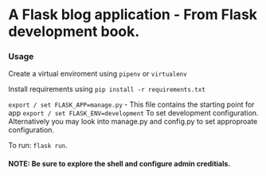 # A Flask blog application - From Flask development book.

### Usage 
Create a virtual enviroment using `pipenv` or `virtualenv`

Install requirements using `pip install -r requirements.txt`

`export / set FLASK_APP=manage.py` - This file contains the starting point for app
`export / set FLASK_ENV=development` To set development configuration. Alternatively you may look into manage.py and config.py to set approproate configuration.

To run: `flask run`.

#### NOTE: Be sure to explore the shell and configure admin creditials.
